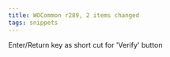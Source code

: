 ```yaml
---
title: WOCommon r289, 2 items changed
tags: snippets
---
```


Enter/Return key as short cut for 'Verify' button
